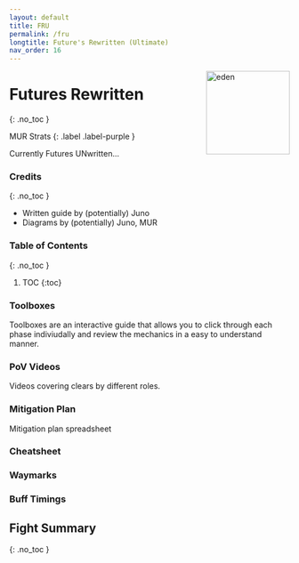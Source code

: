 ```yaml
---
layout: default
title: FRU
permalink: /fru
longtitle: Future's Rewritten (Ultimate)
nav_order: 16
---
```


<img src="{{ site.baseurl }}/assets/images/eden.webp" alt="eden" width="150" style="float: right">

# Futures Rewritten
{: .no_toc }

MUR Strats 
{: .label .label-purple }

Currently Futures UNwritten...

### Credits
{: .no_toc }
- Written guide by (potentially) Juno
- Diagrams by (potentially) Juno, MUR

### Table of Contents
{: .no_toc }

1. TOC
{:toc}

### Toolboxes
Toolboxes are an interactive guide that allows you to click through each phase indiviudally and review the mechanics in a easy to understand manner.

### PoV Videos
Videos covering clears by different roles.

### Mitigation Plan
Mitigation plan spreadsheet

### Cheatsheet

### Waymarks

### Buff Timings

## Fight Summary
{: .no_toc }
